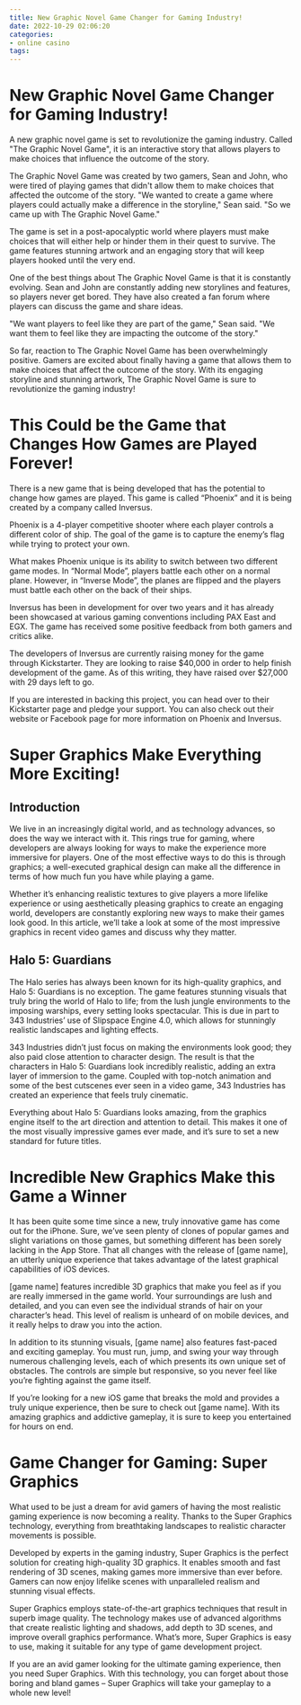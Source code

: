 ```yaml
---
title: New Graphic Novel Game Changer for Gaming Industry!
date: 2022-10-29 02:06:20
categories:
- online casino
tags:
---
```



#  New Graphic Novel Game Changer for Gaming Industry!

A new graphic novel game is set to revolutionize the gaming industry. Called "The Graphic Novel Game", it is an interactive story that allows players to make choices that influence the outcome of the story.

The Graphic Novel Game was created by two gamers, Sean and John, who were tired of playing games that didn't allow them to make choices that affected the outcome of the story. "We wanted to create a game where players could actually make a difference in the storyline," Sean said. "So we came up with The Graphic Novel Game."

The game is set in a post-apocalyptic world where players must make choices that will either help or hinder them in their quest to survive. The game features stunning artwork and an engaging story that will keep players hooked until the very end.

One of the best things about The Graphic Novel Game is that it is constantly evolving. Sean and John are constantly adding new storylines and features, so players never get bored. They have also created a fan forum where players can discuss the game and share ideas.

"We want players to feel like they are part of the game," Sean said. "We want them to feel like they are impacting the outcome of the story."

So far, reaction to The Graphic Novel Game has been overwhelmingly positive. Gamers are excited about finally having a game that allows them to make choices that affect the outcome of the story. With its engaging storyline and stunning artwork, The Graphic Novel Game is sure to revolutionize the gaming industry!

#  This Could be the Game that Changes How Games are Played Forever!

There is a new game that is being developed that has the potential to change how games are played. This game is called “Phoenix” and it is being created by a company called Inversus.

Phoenix is a 4-player competitive shooter where each player controls a different color of ship. The goal of the game is to capture the enemy’s flag while trying to protect your own.

What makes Phoenix unique is its ability to switch between two different game modes. In “Normal Mode”, players battle each other on a normal plane. However, in “Inverse Mode”, the planes are flipped and the players must battle each other on the back of their ships.

Inversus has been in development for over two years and it has already been showcased at various gaming conventions including PAX East and EGX. The game has received some positive feedback from both gamers and critics alike.

The developers of Inversus are currently raising money for the game through Kickstarter. They are looking to raise $40,000 in order to help finish development of the game. As of this writing, they have raised over $27,000 with 29 days left to go.

If you are interested in backing this project, you can head over to their Kickstarter page and pledge your support. You can also check out their website or Facebook page for more information on Phoenix and Inversus.

#  Super Graphics Make Everything More Exciting!

## Introduction

We live in an increasingly digital world, and as technology advances, so does the way we interact with it. This rings true for gaming, where developers are always looking for ways to make the experience more immersive for players. One of the most effective ways to do this is through graphics; a well-executed graphical design can make all the difference in terms of how much fun you have while playing a game.

Whether it’s enhancing realistic textures to give players a more lifelike experience or using aesthetically pleasing graphics to create an engaging world, developers are constantly exploring new ways to make their games look good. In this article, we’ll take a look at some of the most impressive graphics in recent video games and discuss why they matter.

## Halo 5: Guardians

The Halo series has always been known for its high-quality graphics, and Halo 5: Guardians is no exception. The game features stunning visuals that truly bring the world of Halo to life; from the lush jungle environments to the imposing warships, every setting looks spectacular. This is due in part to 343 Industries’ use of Slipspace Engine 4.0, which allows for stunningly realistic landscapes and lighting effects.

343 Industries didn’t just focus on making the environments look good; they also paid close attention to character design. The result is that the characters in Halo 5: Guardians look incredibly realistic, adding an extra layer of immersion to the game. Coupled with top-notch animation and some of the best cutscenes ever seen in a video game, 343 Industries has created an experience that feels truly cinematic.

Everything about Halo 5: Guardians looks amazing, from the graphics engine itself to the art direction and attention to detail. This makes it one of the most visually impressive games ever made, and it’s sure to set a new standard for future titles.

#  Incredible New Graphics Make this Game a Winner

It has been quite some time since a new, truly innovative game has come out for the iPhone. Sure, we’ve seen plenty of clones of popular games and slight variations on those games, but something different has been sorely lacking in the App Store. That all changes with the release of [game name], an utterly unique experience that takes advantage of the latest graphical capabilities of iOS devices.

[game name] features incredible 3D graphics that make you feel as if you are really immersed in the game world. Your surroundings are lush and detailed, and you can even see the individual strands of hair on your character’s head. This level of realism is unheard of on mobile devices, and it really helps to draw you into the action.

In addition to its stunning visuals, [game name] also features fast-paced and exciting gameplay. You must run, jump, and swing your way through numerous challenging levels, each of which presents its own unique set of obstacles. The controls are simple but responsive, so you never feel like you’re fighting against the game itself.

If you’re looking for a new iOS game that breaks the mold and provides a truly unique experience, then be sure to check out [game name]. With its amazing graphics and addictive gameplay, it is sure to keep you entertained for hours on end.

#  Game Changer for Gaming: Super Graphics

What used to be just a dream for avid gamers of having the most realistic gaming experience is now becoming a reality. Thanks to the Super Graphics technology, everything from breathtaking landscapes to realistic character movements is possible.

Developed by experts in the gaming industry, Super Graphics is the perfect solution for creating high-quality 3D graphics. It enables smooth and fast rendering of 3D scenes, making games more immersive than ever before. Gamers can now enjoy lifelike scenes with unparalleled realism and stunning visual effects.

Super Graphics employs state-of-the-art graphics techniques that result in superb image quality. The technology makes use of advanced algorithms that create realistic lighting and shadows, add depth to 3D scenes, and improve overall graphics performance. What’s more, Super Graphics is easy to use, making it suitable for any type of game development project.

If you are an avid gamer looking for the ultimate gaming experience, then you need Super Graphics. With this technology, you can forget about those boring and bland games – Super Graphics will take your gameplay to a whole new level!
